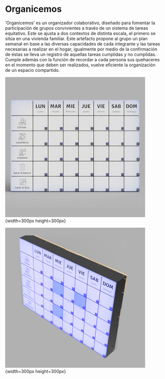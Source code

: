 # Organicemos

‘Organicemos’ es un organizador colaborativo, diseñado para fomentar la participación de grupos convivientes a través de un sistema de tareas equitativo. Este se ajusta a dos contextos de distinta escala, el primero se sitúa en una vivienda familiar. Este artefacto propone al grupo un plan semanal en base a las diversas capacidades de cada integrante y las tareas necesarias a realizar en el hogar, igualmente por medio de la confirmación de éstas se lleva un registro de aquellas tareas cumplidas y no cumplidas. Cumple además con la función de recordar a cada persona sus quehaceres en el momento que deben ser realizados, vuelve eficiente la organización de un espacio compartido.

![](https://github.com/accesibilidad-inclusion/organicemos/blob/gh-pages/img/pizarra-frontal.jpg){width=300px height=300px}

![](https://github.com/accesibilidad-inclusion/organicemos/blob/gh-pages/img/pizarra-isometrica-luces.jpg){width=300px height=300px}
